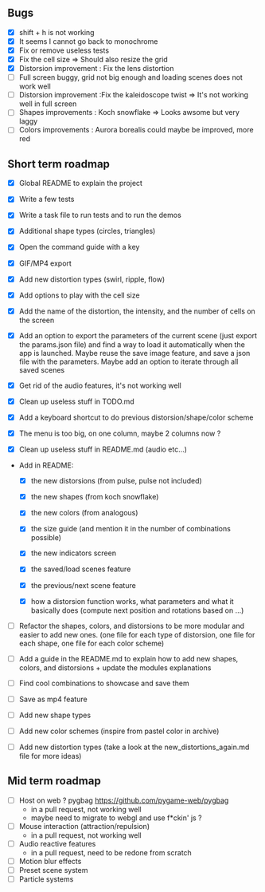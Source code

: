 ## Bugs 
- [X] shift + h is not working
- [X] It seems I cannot go back to monochrome
- [X] Fix or remove useless tests
- [X] Fix the cell size => Should also resize the grid
- [X] Distorsion improvement : Fix the lens distortion 
- [ ] Full screen buggy, grid not big enough and loading scenes does not work well
- [ ] Distorsion improvement :Fix the kaleidoscope twist => It's not working well in full screen
- [ ] Shapes improvements : Koch snowflake => Looks awsome but very laggy
- [ ] Colors improvements : Aurora borealis could maybe be improved, more red

## Short term roadmap

- [X] Global README to explain the project 
- [X] Write a few tests
- [X] Write a task file to run tests and to run the demos
- [X] Additional shape types (circles, triangles)
- [X] Open the command guide with a key
- [X] GIF/MP4 export
- [X] Add new distortion types (swirl, ripple, flow)
- [X] Add options to play with the cell size
- [X] Add the name of the distortion, the intensity, and the number of cells on the screen
- [X] Add an option to export the parameters of the current scene (just export the params.json file) and find a way to load it automatically when the app is launched. Maybe reuse the save image feature, and save a json file with the parameters. Maybe add an option to iterate through all saved scenes
- [X] Get rid of the audio features, it's not working well
- [X] Clean up useless stuff in TODO.md

- [X] Add a keyboard shortcut to do previous distorsion/shape/color scheme
- [X] The menu is too big, on one column, maybe 2 columns now ? 
- [X] Clean up useless stuff in README.md (audio etc...)

- Add in README: 
  - [X] the new distorsions (from pulse, pulse not included)
  - [X] the new shapes (from koch snowflake)
  - [X] the new colors (from analogous)
  - [X] the size guide (and mention it in the number of combinations possible)
  - [X] the new indicators screen
  - [X] the saved/load scenes feature
  - [X] the previous/next scene feature
  - [X] how a distorsion function works, what parameters and what it basically does (compute next position and rotations based on ...)


- [ ] Refactor the shapes, colors, and distorsions to be more modular and easier to add new ones. (one file for each type of distorsion, one file for each shape, one file for each color scheme)
- [ ] Add a guide in the README.md to explain how to add new shapes, colors, and distorsions + update the modules explanations

- [ ] Find cool combinations to showcase and save them
- [ ] Save as mp4 feature

- [ ] Add new shape types
- [ ] Add new color schemes (inspire from pastel color in archive)
- [ ] Add new distortion types (take a look at the new_distortions_again.md file for more ideas)

## Mid term roadmap

- [ ] Host on web ? pygbag https://github.com/pygame-web/pygbag
  - in a pull request, not working well
  - maybe need to migrate to webgl and use f*ckin' js ?
- [ ] Mouse interaction (attraction/repulsion)
  - in a pull request, not working well
- [ ] Audio reactive features
  - in a pull request, need to be redone from scratch
- [ ] Motion blur effects
- [ ] Preset scene system
- [ ] Particle systems